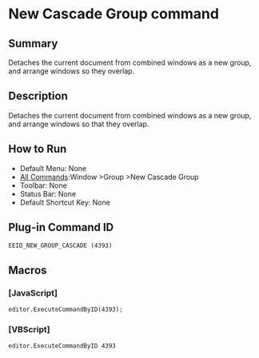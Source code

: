 # New Cascade Group command

## Summary

Detaches the current document from combined windows as a new group, and arrange windows so they overlap.

## Description

Detaches the current document from combined windows as a new group, and arrange windows so that they overlap.

## How to Run

- Default Menu: None
- [All Commands](../tools/all_commands):Window
\>Group \>New Cascade Group
- Toolbar: None
- Status Bar: None
- Default Shortcut Key: None

## Plug-in Command ID

```
EEID_NEW_GROUP_CASCADE (4393)```

## Macros

### \[JavaScript\]

```
editor.ExecuteCommandByID(4393);
```

### \[VBScript\]

```
editor.ExecuteCommandByID 4393
```
